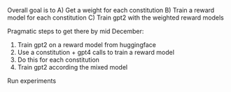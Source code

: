 Overall goal is to
A) Get a weight for each constitution
B) Train a reward model for each constitution
C) Train gpt2 with the weighted reward models

Pragmatic steps to get there by mid December:
1. Train gpt2 on a reward model from huggingface
2. Use a constitution + gpt4 calls to train a reward model
3. Do this for each constitution
4. Train gpt2 according the mixed model

Run experiments
